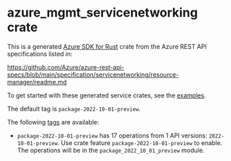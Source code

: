 # azure_mgmt_servicenetworking crate

This is a generated [Azure SDK for Rust](https://github.com/Azure/azure-sdk-for-rust) crate from the Azure REST API specifications listed in:

https://github.com/Azure/azure-rest-api-specs/blob/main/specification/servicenetworking/resource-manager/readme.md

To get started with these generated service crates, see the [examples](https://github.com/Azure/azure-sdk-for-rust/blob/main/services/README.md#examples).

The default tag is `package-2022-10-01-preview`.

The following [tags](https://github.com/Azure/azure-sdk-for-rust/blob/main/services/tags.md) are available:

- `package-2022-10-01-preview` has 17 operations from 1 API versions: `2022-10-01-preview`. Use crate feature `package-2022-10-01-preview` to enable. The operations will be in the `package_2022_10_01_preview` module.